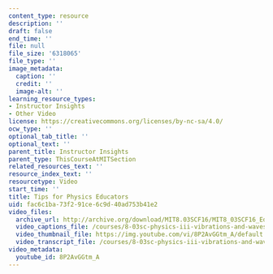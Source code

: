 ```yaml
---
content_type: resource
description: ''
draft: false
end_time: ''
file: null
file_size: '6318065'
file_type: ''
image_metadata:
  caption: ''
  credit: ''
  image-alt: ''
learning_resource_types:
- Instructor Insights
- Other Video
license: https://creativecommons.org/licenses/by-nc-sa/4.0/
ocw_type: ''
optional_tab_title: ''
optional_text: ''
parent_title: Instructor Insights
parent_type: ThisCourseAtMITSection
related_resources_text: ''
resource_index_text: ''
resourcetype: Video
start_time: ''
title: Tips for Physics Educators
uid: fac6c1ba-73f2-91ce-6c9d-40ad753b41e2
video_files:
  archive_url: http://archive.org/download/MIT8.03SCF16/MIT8_03SCF16_Educator11_Tips_for_Physics_Educators_300k.mp4
  video_captions_file: /courses/8-03sc-physics-iii-vibrations-and-waves-fall-2016/b3d7de3914f75b0ca9d97b37609cce1a_8P2AvGGtm_A.vtt
  video_thumbnail_file: https://img.youtube.com/vi/8P2AvGGtm_A/default.jpg
  video_transcript_file: /courses/8-03sc-physics-iii-vibrations-and-waves-fall-2016/d1fba8b750f7e65507d9b7db4538011c_8P2AvGGtm_A.pdf
video_metadata:
  youtube_id: 8P2AvGGtm_A
---
```


